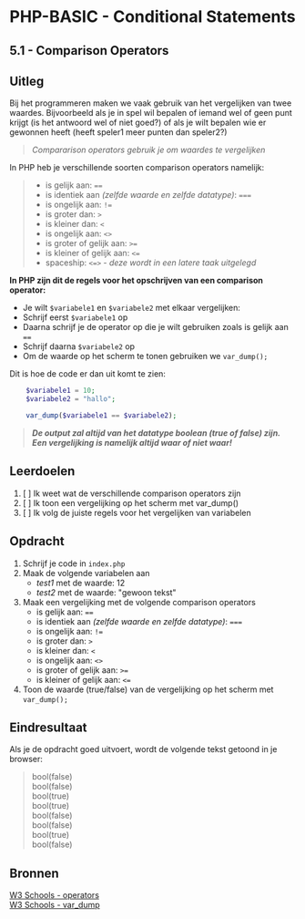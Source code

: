 # PHP-BASIC - Conditional Statements

## 5.1 - Comparison Operators

## Uitleg

Bij het programmeren maken we vaak gebruik van het vergelijken van twee waardes. Bijvoorbeeld als je in spel wil bepalen of iemand wel of geen punt krijgt (is het antwoord wel of niet goed?) of als je wilt bepalen wie er gewonnen heeft (heeft speler1 meer punten dan speler2?)

>_Compararison operators gebruik je om waardes te vergelijken_

In PHP heb je verschillende soorten comparison operators namelijk:

>* is gelijk aan: `==`
>* is identiek aan _(zelfde waarde en zelfde datatype)_: `===`
>* is ongelijk aan: `!=`
>* is groter dan: `>`
>* is kleiner dan: `<`
>* is ongelijk aan: `<>`
>* is groter of gelijk aan: `>=`
>* is kleiner of gelijk aan: `<=`
>* spaceship: `<=>` - _deze wordt in een latere taak uitgelegd_

**In PHP zijn dit de regels voor het opschrijven van een comparison operator:**

* Je wilt `$variabele1` en `$variabele2` met elkaar vergelijken:
* Schrijf eerst `$variabele1` op
* Daarna schrijf je de operator op die je wilt gebruiken zoals is gelijk aan `==`
* Schrijf daarna `$variabele2` op
* Om de waarde op het scherm te tonen gebruiken we `var_dump();`  

Dit is hoe de code er dan uit komt te zien:

```php
    $variabele1 = 10;
    $variabele2 = "hallo";

    var_dump($variabele1 == $variabele2);
```

>**_De output zal altijd van het datatype boolean (true of false) zijn. Een vergelijking is namelijk altijd waar of niet waar!_**

## Leerdoelen

1. [ ] Ik weet wat de verschillende comparison operators zijn
2. [ ] Ik toon een vergelijking op het scherm met var_dump()
3. [ ] Ik volg de juiste regels voor het vergelijken van variabelen

## Opdracht

1. Schrijf je code in `index.php`
2. Maak de volgende variabelen aan  
   * _test1_ met de waarde: 12
   * _test2_ met de waarde: "gewoon tekst"
3. Maak een vergelijking met de volgende comparison operators
   * is gelijk aan: `==`
   * is identiek aan _(zelfde waarde en zelfde datatype)_: `===`
   * is ongelijk aan: `!=`
   * is groter dan: `>`
   * is kleiner dan: `<`
   * is ongelijk aan: `<>`
   * is groter of gelijk aan: `>=`
   * is kleiner of gelijk aan: `<=`
4. Toon de waarde (true/false) van de vergelijking op het scherm met `var_dump();`

## Eindresultaat

Als je de opdracht goed uitvoert, wordt de volgende tekst getoond in je browser:
>bool(false)  
>bool(false)  
>bool(true)  
>bool(true)  
>bool(false)  
>bool(false)  
>bool(true)  
>bool(false)  

## Bronnen

[W3 Schools - operators](https://www.w3schools.com/php/php_operators.asp)  
[W3 Schools - var_dump](https://www.w3schools.com/php/func_var_var_dump.asp)

<!--- ------------ DIT COMMENTAAR LATEN STAAN AUB ------------
------------------ ------------------------------ ------------
------------------ eagle ref:59471555
------------------ ------------------------------ ------------
------------------ DIT COMMENTAAR LATEN STAAN AUB -------- -->
